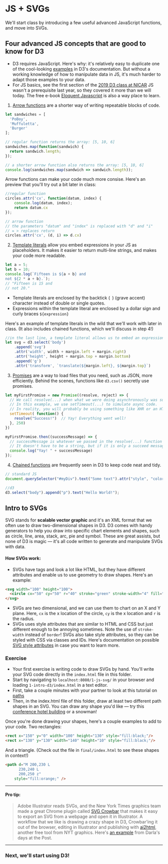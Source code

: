 # JS + SVGs
We'll start class by introducing a few useful advanced JavaScript functions, and move into SVGs.

## Four advanced JS concepts that are good to know for D3
- D3 requires JavaScript. Here's why: it's relatively easy to duplicate one of the cool-looking [examples](https://github.com/d3/d3/wiki/Gallery) in D3's documentation. But without a working knowledge of how to manipulate data in JS, it's much harder to adapt those examples to your data.
- For JS basics, see the first section of the [2019 D3 class at NICAR](https://github.com/csessig86/intro-to-d3-nicar-19/tree/master/01-intro-to-js) JS wasn't a prerequisite last year, so they covered it more than we will today. The free e-book [Eloquent Javascript](https://eloquentjavascript.net/) is also a way place to learn.

1. [Arrow functions](https://developer.mozilla.org/en-US/docs/Web/JavaScript/Reference/Functions/Arrow_functions) are a shorter way of writing repeatable blocks of code.
```javascript
let sandwiches = [
  'PoBoy',
  'Muffuletta',
  'Burger'
];

// regular function returns the array: [5, 10, 6]
sandwiches.map(function(sandwich) {
  return sandwich.length;
});

// a shorter arrow function also returns the array: [5, 10, 6]
console.log(sandwiches.map(sandwich => sandwich.length));
```

Arrow functions can make your code much more consise. Here's an preview that you'll try out a bit later in class:
```javascript
//regular function
circles.attr('cx', function(datum, index) {
	console.log(datum, index);
	return datum.cx
});

// arrow function
// the parameters "datum" and "index" is replaced with "d" and "i"
// = > replaces return 
circles.attr('cx', (d, i) => d.cx)
```

2. [Template literals](https://developer.mozilla.org/en-US/docs/Web/JavaScript/Reference/Template_literals) allow you embed expressions in your JS as placeholders. It makes it easier to return multi-line strings, and makes your code more readable.
```javascript
let a = 5;
let b = 10;
console.log(`Fifteen is ${a + b} and
not ${2 * a + b}.`);
// "Fifteen is 15 and
// not 20."
```

- Template literals are enclosed by the backtick (` `)  (grave accent) character instead of double or single quotes.
- Expressions within the template literal are enclosed by a dollar sign and curly braces `${expression}`

Here's an example of template literals in the wild that we'll work with later in class. (It also includes chained functions, which we'll discuss in step 4!)
```javascript
//in the last line, a template literal allows us to embed an expression from higher up in the code
let svg = d3.select('body')
	.append('svg')
	.attr('width', width + margin.left + margin.right)
	.attr('height', height + margin.top + margin.bottom)
	.append('g')
	.attr('transform', `translate(${margin.left}, ${margin.top}`)
```

3. [Promises](https://developer.mozilla.org/en-US/docs/Web/JavaScript/Reference/Global_Objects/Promise) are a way to load files that you need, such as JSON, more efficiently. Behind the scenes, functions like `d3.csv()` secretly use promises.  
```javascript
let myFirstPromise = new Promise((resolve, reject) => {
  // We call resolve(...) when what we were doing asynchronously was successful, and reject(...) when it failed.
  // In this example, we use setTimeout(...) to simulate async code. 
  // In reality, you will probably be using something like XHR or an HTML5 API.
  setTimeout( function() {
    resolve("Success!")  // Yay! Everything went well!
  }, 250) 
}) 

myFirstPromise.then((successMessage) => {
  // successMessage is whatever we passed in the resolve(...) function above.
  // It doesn't have to be a string, but if it is only a succeed message, it probably will be.
  console.log("Yay! " + successMessage) 
});
```

4. [Chained functions](https://www.tutorialsteacher.com/d3js/method-chaining-in-d3js) are frequently seen in D3 to keep code neat and tidy.
```javascript
// standard JS
document.querySelector("#myDiv").text("Some text").attr("style", "color:red")

//d3
d3.select("body").append("p").text("Hello World!");
```

## Intro to SVGs
SVG stands for **scalable vector graphic** and it's an XML format that we often use to draw two-dimensional shapes in D3. D3 comes with handy generators to help you draw into specific chart elements and shapes, such as circle, line, area, stack, arc, pie and symbol. These are great assists, but none of D3 is magic — it's all code written to generate and manipulate SVGs with data.

#### How SVGs work:
- SVGs have tags and look a lot like HTML, but they have different attributes and enable us to use geometry to draw shapes. Here's an example:
```html 
<svg width="100" height="100">
  <circle cx="50" cy="50" r="40" stroke="green" stroke-width="4" fill="yellow" />
</svg>
```
- SVGs are two dimensional, and we can use them to chart  on an X and Y plane. Here, `cx` is the x location of the circle, `cy` is the x location and `r` is the radius. 
- SVGs uses style attributes that are similar to HTML and CSS but just different enough to be annoying sometimes. Note the use of `stroke-width` instead of `border`! SVGs also take style attributes, so they can be styled with CSS via classes and IDs. Here's documentation on possible [SVG style attributes](https://developer.mozilla.org/en-US/docs/Web/SVG/Attribute) in case you want to learn more.

### Exercise
- Your first exercise is writing code to draw SVGs by hand. You'll write your SVG code directly in the `index.html` file in this folder.
- Start by navigating to `localhost:8080/1-js-svg/` in your browser and loading `1-intro-d3/index.html` in a text editor.
- First, take a couple minutes with your partner to look at this tutorial on [paths](https://developer.mozilla.org/en-US/docs/Web/SVG/Tutorial/Paths)
- Then, in the index.html file of this folder, draw at least two different path shapes in an SVG. You can draw any shape you'd like — try this [conference hotel building](https://www.marriott.com/hotels/travel/msyla-new-orleans-marriott/) or a snowman! 

Once you're done drawing your shapes, here's a couple examples to add to your code. Two rectangles:
```html
<rect x="150" y="0" width="100" height="130" style="fill:black;"/>
<rect x="130" y="130" width="140" height="10" style="fill:black;"/>
```

And a triangle. (Check out the file in `final/index.html` to see these shapes in context!)
```html 
<path d="M 200,230 L
      230,240 L
      200,250 z" 
	style="fill:orange;" />
```

---- 
#### Pro tip:
> Adobe Illustrator reads SVGs, and the New York Times graphics team made a great Chrome plugin called [SVG Crowbar](https://nytimes.github.io/svg-crowbar/) that makes it easy to export an SVG from a webpage and open it in Illustrator. A workflow that we like is drawing a crazy shape in D3, Crowbar'ing it out of the browser, editing in Illustrator and publishing with [ai2html](http://ai2html.org/), another free tool from NYT graphics. Here's [an example](https://www.washingtonpost.com/graphics/politics/kushner-conflicts/?utm_term=.8bbce7210bc5) from Darla's days at the Post. 
---- 

### Next, we'll start using D3!




